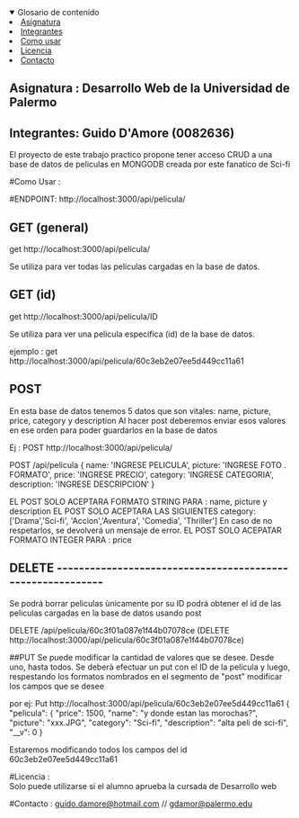 

<details open="open">
  <summary>Glosario de contenido</summary>
    <li><a href="#arquitecturaWeb">Asignatura</a></li>
    <li><a href="#Integrantes">Integrantes </a></li>
    <li><a href="#uso">Como usar</a></li>
    <li><a href="#licencia">Licencia</a></li>
    <li><a href="#Contacto">Contacto</a></li>
  </ol>
</details>

## Asignatura : Desarrollo Web de la Universidad de Palermo

## Integrantes: Guido D'Amore (0082636)

El proyecto de este trabajo practico propone tener acceso CRUD a una base de datos de peliculas en MONGODB creada por este fanatico de Sci-fi 

#Como Usar : 

#ENDPOINT:  http://localhost:3000/api/pelicula/    

## GET (general)

get http://localhost:3000/api/pelicula/

Se utiliza para ver todas las peliculas cargadas en la base de datos.

## GET (id)
get http://localhost:3000/api/pelicula/ID

Se utiliza para ver una pelicula especifica (id) de la base de datos. 

ejemplo : get http://localhost:3000/api/pelicula/60c3eb2e07ee5d449cc11a61

## POST 
En esta base de datos tenemos 5 datos que son vitales: name, picture, price, category y description
Al hacer post deberemos enviar esos valores en ese orden para poder guardarlos en la base de datos

Ej : POST http://localhost:3000/api/pelicula/ 

POST /api/pelicula
{
  name: 'INGRESE PELICULA',
  picture: 'INGRESE FOTO . FORMATO',
  price: 'INGRESE PRECIO',
  category: 'INGRESE CATEGORIA',   
  description: 'INGRESE DESCRIPCION' 
}

EL POST SOLO ACEPTARA FORMATO STRING PARA : name, picture y description
EL POST SOLO ACEPTARA LAS SIGUIENTES category: ['Drama','Sci-fi', 'Accion','Aventura', 'Comedia', 'Thriller'] En caso de no respetarlos, se devolverá un mensaje de error. 
EL POST SOLO ACEPATAR FORMATO INTEGER PARA : price 

## DELETE -----------------------------------------------------------
Se podrá borrar peliculas ùnicamente por su ID 
podrá obtener el id de las peliculas cargadas en la base de datos usando post 

DELETE /api/pelicula/60c3f01a087e1f44b07078ce
(DELETE http://localhost:3000/api/pelicula/60c3f01a087e1f44b07078ce) 

##PUT
Se puede modificar la cantidad de valores que se desee. Desde uno, hasta todos.
Se deberà efectuar un put con el ID de la pelicula y luego, respestando los formatos nombrados en el segmento de "post" modificar los campos que se desee

por ej: 
Put http://localhost:3000/api/pelicula/60c3eb2e07ee5d449cc11a61
{
    "pelicula": {
        "price": 1500,
        "name": "y donde estan las morochas?",
        "picture": "xxx.JPG",
        "category": "Sci-fi",
        "description": "alta peli de sci-fi",
        "__v": 0
    }

Estaremos modificando todos los campos del id 60c3eb2e07ee5d449cc11a61

#Licencia :  
Solo puede utilizarse si el alumno aprueba la cursada de Desarrollo web


#Contacto :
  guido.damore@hotmail.com // gdamor@palermo.edu 

